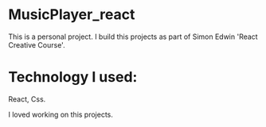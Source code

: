 # MusicPlayer_react
This is a personal project.
I build this projects as part of Simon Edwin 'React Creative Course'.

# Technology I used:
React,
Css.

I loved working on this projects.

